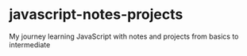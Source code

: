 # javascript-notes-projects
My journey learning JavaScript with notes and projects from basics to intermediate
